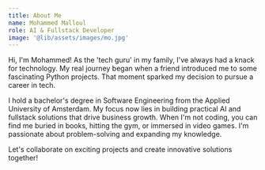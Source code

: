 ```yaml
---
title: About Me
name: Mohammed Malloul
role: AI & Fullstack Developer
image: '@lib/assets/images/mo.jpg'
---
```

Hi, I'm Mohammed! As the 'tech guru' in my family, I've always had a knack for technology. My real journey began when a friend introduced me to some fascinating Python projects. That moment sparked my decision to pursue a career in tech.

I hold a bachelor's degree in Software Engineering from the Applied University of Amsterdam. My focus now lies in building practical AI and fullstack solutions that drive business growth. When I'm not coding, you can find me buried in books, hitting the gym, or immersed in video games. I'm passionate about problem-solving and expanding my knowledge.

Let's collaborate on exciting projects and create innovative solutions together!

